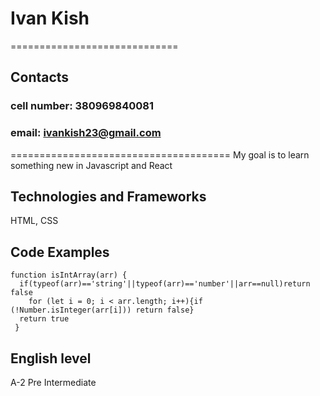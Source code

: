 
# Ivan Kish
=============================
## Contacts
### cell number: 380969840081
### email: ivankish23@gmail.com
======================================
My goal is to learn something new in Javascript and React
## Technologies and Frameworks
HTML, CSS
## Code Examples
```
function isIntArray(arr) {  
  if(typeof(arr)=='string'||typeof(arr)=='number'||arr==null)return false
    for (let i = 0; i < arr.length; i++){if (!Number.isInteger(arr[i])) return false}
  return true
 }
```
## English level 
A-2 Pre Intermediate 


